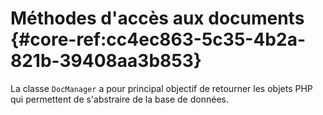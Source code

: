 # Méthodes d'accès aux documents {#core-ref:cc4ec863-5c35-4b2a-821b-39408aa3b853}

La classe `DocManager` a pour principal objectif de retourner les objets PHP qui
permettent de s'abstraire de la base de données.
